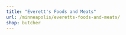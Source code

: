 ```yaml
---
title: "Everett's Foods and Meats"
url: /minneapolis/everetts-foods-and-meats/
shop: butcher
---
```

